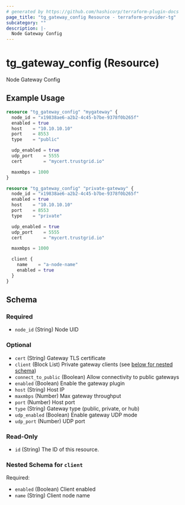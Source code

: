 ```yaml
---
# generated by https://github.com/hashicorp/terraform-plugin-docs
page_title: "tg_gateway_config Resource - terraform-provider-tg"
subcategory: ""
description: |-
  Node Gateway Config
---
```


# tg_gateway_config (Resource)

Node Gateway Config

## Example Usage

```terraform
resource "tg_gateway_config" "mygateway" {
  node_id = "x19838ae6-a2b2-4c45-b7be-9378f0b265f"
  enabled = true
  host    = "10.10.10.10"
  port    = 8553
  type    = "public"

  udp_enabled = true
  udp_port    = 5555
  cert        = "mycert.trustgrid.io"

  maxmbps = 1000
}

resource "tg_gateway_config" "private-gateway" {
  node_id = "x19838ae6-a2b2-4c45-b7be-9378f0b265f"
  enabled = true
  host    = "10.10.10.10"
  port    = 8553
  type    = "private"

  udp_enabled = true
  udp_port    = 5555
  cert        = "mycert.trustgrid.io"

  maxmbps = 1000

  client {
    name    = "a-node-name"
    enabled = true
  }
}
```

<!-- schema generated by tfplugindocs -->
## Schema

### Required

- `node_id` (String) Node UID

### Optional

- `cert` (String) Gateway TLS certificate
- `client` (Block List) Private gateway clients (see [below for nested schema](#nestedblock--client))
- `connect_to_public` (Boolean) Allow connectivity to public gateways
- `enabled` (Boolean) Enable the gateway plugin
- `host` (String) Host IP
- `maxmbps` (Number) Max gateway throughput
- `port` (Number) Host port
- `type` (String) Gateway type (public, private, or hub)
- `udp_enabled` (Boolean) Enable gateway UDP mode
- `udp_port` (Number) UDP port

### Read-Only

- `id` (String) The ID of this resource.

<a id="nestedblock--client"></a>
### Nested Schema for `client`

Required:

- `enabled` (Boolean) Client enabled
- `name` (String) Client node name


